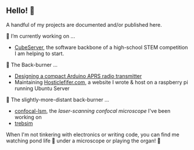 ## Hello! 👋

A handful of my projects are documented and/or published here.

🔭 I’m currently working on ...
- [CubeServer](https://github.com/snorklerjoe/CubeServer), the software backbone of a high-school STEM competition I am helping to start.

🍳 The Back-burner ...
- [Designing a compact Arduino APRS radio transmitter](https://www.hosticlefifer.com/blog/?show=14)
- Maintaining [Hosticlefifer.com](https://www.hosticlefifer.com/blog), a website I wrote & host on a raspberry pi running Ubuntu Server

🥘 The slightly-more-distant back-burner ...
- [confocal-lsm](https://github.com/snorklerjoe/confocal-lsm), the _laser-scanning confocal microscope_ I've been working on
- [trebsim](https://github.com/snorklerjoe/trebsim)

When I'm not tinkering with electronics or writing code, you can find me watching pond life 🦠 under a microscope or playing the organ! 🎵
